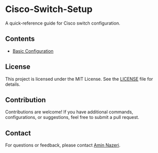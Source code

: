 # Cisco-Switch-Setup
A quick-reference guide for Cisco switch configuration.

## Contents

- [Basic Configuration](Basic-Config.md)

## License

This project is licensed under the MIT License. See the [LICENSE](LICENSE) file for details.

## Contribution

Contributions are welcome! If you have additional commands, configurations, or suggestions, feel free to submit a pull request.

## Contact

For questions or feedback, please contact [Amin Nazeri](mailto:amin.nazeri@hotmail.com).
